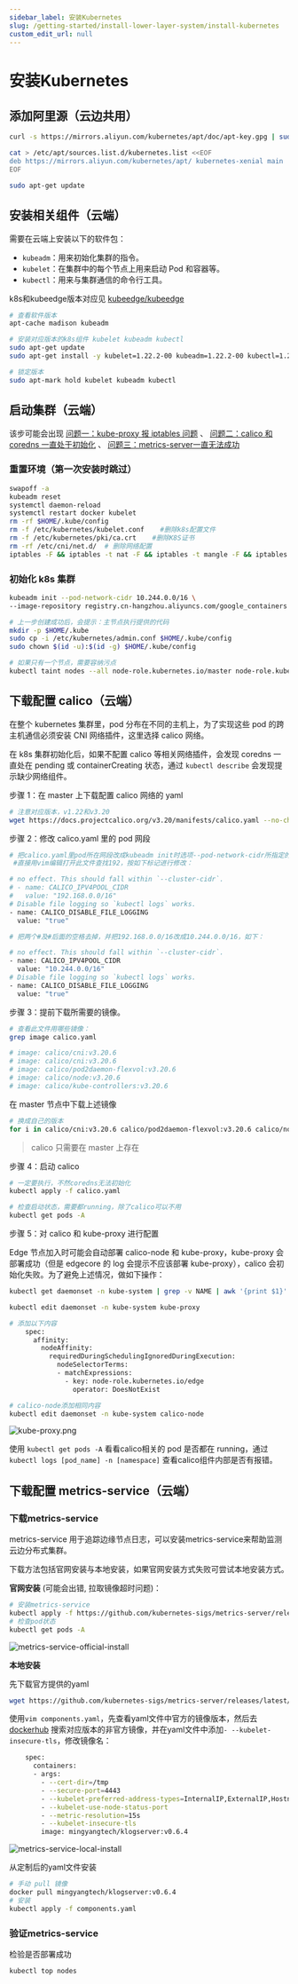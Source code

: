 ```yaml
---
sidebar_label: 安装Kubernetes
slug: /getting-started/install-lower-layer-system/install-kubernetes
custom_edit_url: null
---
```


# 安装Kubernetes

##  添加阿里源（云边共用）
```bash
curl -s https://mirrors.aliyun.com/kubernetes/apt/doc/apt-key.gpg | sudo apt-key add -

cat > /etc/apt/sources.list.d/kubernetes.list <<EOF
deb https://mirrors.aliyun.com/kubernetes/apt/ kubernetes-xenial main
EOF

sudo apt-get update
```

## 安装相关组件（云端）

需要在云端上安装以下的软件包：
- `kubeadm`：用来初始化集群的指令。  
- `kubelet`：在集群中的每个节点上用来启动 Pod 和容器等。  
- `kubectl`：用来与集群通信的命令行工具。

k8s和kubeedge版本对应见 [kubeedge/kubeedge](https://github.com/kubeedge/kubeedge)
```bash
# 查看软件版本
apt-cache madison kubeadm

# 安装对应版本的k8s组件 kubelet kubeadm kubectl
sudo apt-get update
sudo apt-get install -y kubelet=1.22.2-00 kubeadm=1.22.2-00 kubectl=1.22.2-00 

# 锁定版本
sudo apt-mark hold kubelet kubeadm kubectl
```

## 启动集群（云端）

该步可能会出现 [问题一：kube-proxy 报 iptables 问题](/docs/getting-started/install-lower-layer-system/faqs#问题一kube-proxy-报-iptables-问题) 、 [问题二：calico 和 coredns 一直处于初始化](/docs/getting-started/install-lower-layer-system/faqs#问题二calico-和-coredns-一直处于初始化) 、 [问题三：metrics-server一直无法成功](/docs/getting-started/install-lower-layer-system/faqs#问题三metrics-server一直无法成功)

### 重置环境（第一次安装时跳过）

```bash
swapoff -a
kubeadm reset
systemctl daemon-reload
systemctl restart docker kubelet
rm -rf $HOME/.kube/config
rm -f /etc/kubernetes/kubelet.conf    #删除k8s配置文件
rm -f /etc/kubernetes/pki/ca.crt    #删除K8S证书
rm -rf /etc/cni/net.d/  # 删除网络配置
iptables -F && iptables -t nat -F && iptables -t mangle -F && iptables -X
```

### 初始化 k8s 集群

```bash
kubeadm init --pod-network-cidr 10.244.0.0/16 \
--image-repository registry.cn-hangzhou.aliyuncs.com/google_containers

# 上一步创建成功后，会提示：主节点执行提供的代码
mkdir -p $HOME/.kube
sudo cp -i /etc/kubernetes/admin.conf $HOME/.kube/config
sudo chown $(id -u):$(id -g) $HOME/.kube/config

# 如果只有一个节点，需要容纳污点
kubectl taint nodes --all node-role.kubernetes.io/master node-role.kubernetes.io/master-
```

## 下载配置 calico（云端）

在整个 kubernetes 集群里，pod 分布在不同的主机上，为了实现这些 pod 的跨主机通信必须安装 CNI 网络插件，这里选择 calico 网络。

在 k8s 集群初始化后，如果不配置 calico 等相关网络插件，会发现 coredns 一直处在 pending 或 containerCreating 状态，通过 `kubectl describe` 会发现提示缺少网络组件。

步骤 1：在 master 上下载配置 calico 网络的 yaml

```bash
# 注意对应版本，v1.22和v3.20
wget https://docs.projectcalico.org/v3.20/manifests/calico.yaml --no-check-certificate
```

步骤 2：修改 calico.yaml 里的 pod 网段

```bash
# 把calico.yaml里pod所在网段改成kubeadm init时选项--pod-network-cidr所指定的网段，
 #直接用vim编辑打开此文件查找192，按如下标记进行修改：

# no effect. This should fall within `--cluster-cidr`.
# - name: CALICO_IPV4POOL_CIDR
#   value: "192.168.0.0/16"
# Disable file logging so `kubectl logs` works.
- name: CALICO_DISABLE_FILE_LOGGING
  value: "true"

# 把两个#及#后面的空格去掉，并把192.168.0.0/16改成10.244.0.0/16，如下：

# no effect. This should fall within `--cluster-cidr`.
- name: CALICO_IPV4POOL_CIDR
  value: "10.244.0.0/16"
# Disable file logging so `kubectl logs` works.
- name: CALICO_DISABLE_FILE_LOGGING
  value: "true"
```

步骤 3：提前下载所需要的镜像。
```bash
# 查看此文件用哪些镜像：
grep image calico.yaml

# image: calico/cni:v3.20.6
# image: calico/cni:v3.20.6
# image: calico/pod2daemon-flexvol:v3.20.6
# image: calico/node:v3.20.6
# image: calico/kube-controllers:v3.20.6
```

在 master 节点中下载上述镜像
```bash
# 换成自己的版本
for i in calico/cni:v3.20.6 calico/pod2daemon-flexvol:v3.20.6 calico/node:v3.20.6 calico/kube-controllers:v3.20.6 ; do docker pull $i ; done
```

> calico 只需要在 master 上存在

步骤 4：启动 calico
```bash
# 一定要执行，不然coredns无法初始化
kubectl apply -f calico.yaml

# 检查启动状态，需要都running，除了calico可以不用
kubectl get pods -A
```

步骤 5：对 calico 和 kube-proxy 进行配置

Edge 节点加入时可能会自动部署 calico-node 和 kube-proxy，kube-proxy 会部署成功（但是 edgecore 的 log 会提示不应该部署 kube-proxy），calico 会初始化失败。为了避免上述情况，做如下操作：

```bash
kubectl get daemonset -n kube-system | grep -v NAME | awk '{print $1}' |xargs -n 1 kubectl patch daemonset -n kube-system --type='json' -p='[{"op":"replace","path":"/spec/template/spec/affinity","value":{"nodeAffinity":{"requireDuringSchedulingIgnoredDuringExecution":{"nodeSelectorTerms":[{"matchExpressions":[{"key":"node-role.kubernetes.io/edge","operator":"DoesNotExist"}]}]}}}}]'

kubectl edit daemonset -n kube-system kube-proxy

# 添加以下内容
    spec:
      affinity:
        nodeAffinity:
          requiredDuringSchedulingIgnoredDuringExecution:
            nodeSelectorTerms:
            - matchExpressions:
              - key: node-role.kubernetes.io/edge
                operator: DoesNotExist

# calico-node添加相同内容
kubectl edit daemonset -n kube-system calico-node
```

![kube-proxy.png](/img/install/kube-proxy.png)

使用 `kubectl get pods -A` 看看calico相关的 pod 是否都在 running，通过 `kubectl logs [pod_name] -n [namespace]` 查看calico组件内部是否有报错。


[//]: # (<img src="/img/install/kube-proxy.png" alt="kube-proxy" style="zoom:60%;" />)


## 下载配置 metrics-service（云端）

### 下载metrics-service

metrics-service 用于追踪边缘节点日志，可以安装metrics-service来帮助监测云边分布式集群。

下载方法包括官网安装与本地安装，如果官网安装方式失败可尝试本地安装方式。

**官网安装** (可能会出错, 拉取镜像超时问题)：
```bash
# 安装metrics-service
kubectl apply -f https://github.com/kubernetes-sigs/metrics-server/releases/latest/download/components.yaml
# 检查pod状态
kubectl get pods -A
```

![metrics-service-official-install](/img/install/metrics-service-official-install.png)

**本地安装**

先下载官方提供的yaml
```bash
wget https://github.com/kubernetes-sigs/metrics-server/releases/latest/download/components.yaml
```

使用`vim components.yaml`，先查看yaml文件中官方的镜像版本，然后去 [dockerhub](https://hub.docker.com/) 搜索对应版本的非官方镜像，并在yaml文件中添加`- --kubelet-insecure-tls`，修改镜像名：
```bash
    spec:
      containers:
      - args:
        - --cert-dir=/tmp
        - --secure-port=4443
        - --kubelet-preferred-address-types=InternalIP,ExternalIP,Hostname
        - --kubelet-use-node-status-port
        - --metric-resolution=15s
        - --kubelet-insecure-tls
        image: mingyangtech/klogserver:v0.6.4
```

![metrics-service-local-install](/img/install/metrics-service-local-install.png)

从定制后的yaml文件安装
```bash
# 手动 pull 镜像
docker pull mingyangtech/klogserver:v0.6.4
# 安装
kubectl apply -f components.yaml
```

### 验证metrics-service

检验是否部署成功
```bash
kubectl top nodes
```

